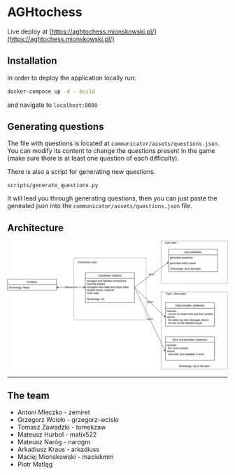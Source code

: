 # AGHtochess
Live deploy at [https://aghtochess.mionskowski.pl/](https://aghtochess.mionskowski.pl/)

## Installation

In order to deploy the application locally run:

```bash
docker-compose up -d --build
```

and navigate to `localhost:8080`

## Generating questions

The file with questions is located at `communicator/assets/questions.json`.
You can modify its content to change the questions present in the game
(make sure there is at least one question of each difficulty).

There is also a script for generating new questions.
```
scripts/generate_questions.py
```
It will lead you through generating questions, then you can just paste the geneated json
into the `communicator/assets/questions.json` file.

## Architecture

![Architecture](assets/architecture.png)

---
## The team

* Antoni Mleczko - zemiret
* Grzegorz Wcisło - grzegorz-wcislo
* Tomasz Zawadzki - tomekzaw
* Mateusz Hurbol - matix522
* Mateusz Naróg - narogm
* Arkadiusz Kraus - arkadiuss
* Maciej Mionskowski - maciekmm
* Piotr Matląg

